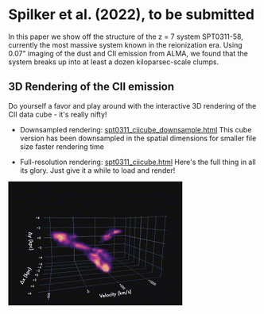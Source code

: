 Spilker et al. (2022), to be submitted
=======================================

In this paper we show off the structure of the z = 7 system SPT0311-58, currently the most massive system known in the reionization era. Using 0.07" imaging of the dust and CII emission from ALMA, we found that the system breaks up into at least a dozen kiloparsec-scale clumps.


3D Rendering of the CII emission
--------------------------------

Do yourself a favor and play around with the interactive 3D rendering of the CII data cube - it's really nifty!

- Downsampled rendering: [spt0311_ciicube_downsample.html](https://htmlpreview.github.io/?https://github.com/spt-smg/publicdata/blob/master/spilker2022_SPT0311-58_z7_clumps/spt0311_ciicube_downsample.html)
  This cube version has been downsampled in the spatial dimensions for smaller file size faster rendering time

- Full-resolution rendering: [spt0311_ciicube.html](https://htmlpreview.github.io/?https://github.com/spt-smg/publicdata/blob/master/spilker2022_SPT0311-58_z7_clumps/spt0311_ciicube.html)
  Here's the full thing in all its glory. Just give it a while to load and render!
  
![Nifty cube rotation](cube_rotate.gif)
